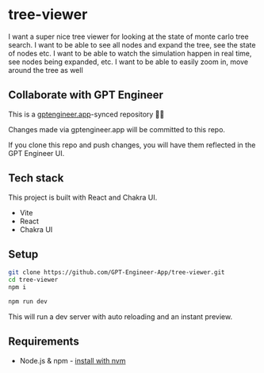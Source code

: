 # tree-viewer

I want a super nice tree viewer for looking at the state of monte carlo tree search. I want to be able to see all nodes and expand the tree, see the state of nodes etc.
I want to be able to watch the simulation happen in real time, see nodes being expanded, etc.
I want to be able to easily zoom in, move around the tree as well


## Collaborate with GPT Engineer

This is a [gptengineer.app](https://gptengineer.app)-synced repository 🌟🤖

Changes made via gptengineer.app will be committed to this repo.

If you clone this repo and push changes, you will have them reflected in the GPT Engineer UI.

## Tech stack

This project is built with React and Chakra UI.

- Vite
- React
- Chakra UI

## Setup

```sh
git clone https://github.com/GPT-Engineer-App/tree-viewer.git
cd tree-viewer
npm i
```

```sh
npm run dev
```

This will run a dev server with auto reloading and an instant preview.

## Requirements

- Node.js & npm - [install with nvm](https://github.com/nvm-sh/nvm#installing-and-updating)
